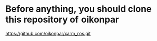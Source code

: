 # Before anything, you should clone this repository of oikonpar

https://github.com/oikonpar/xarm_ros.git
